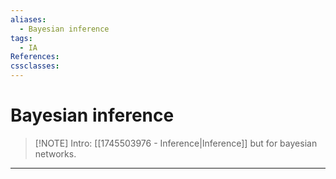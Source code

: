```yaml
---
aliases:
  - Bayesian inference
tags:
  - IA
References: 
cssclasses:
---
```

# Bayesian inference
> [!NOTE] Intro: 
> [[1745503976 - Inference|Inference]] but for bayesian networks.

***